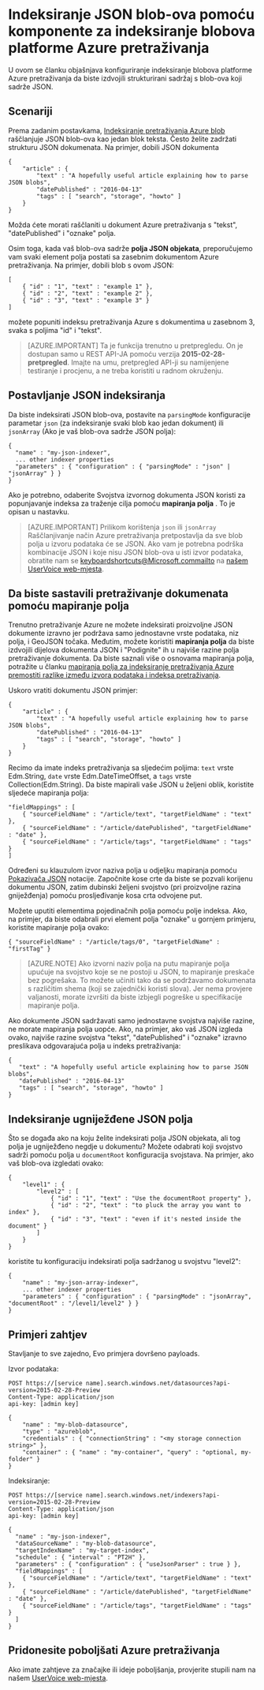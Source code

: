 <properties
pageTitle="Indeksiranje JSON blob-ova pomoću komponente za indeksiranje blobova platforme Azure pretraživanja"
description="Indeksiranje JSON blob-ova pomoću komponente za indeksiranje blobova platforme Azure pretraživanja"
services="search"
documentationCenter=""
authors="chaosrealm"
manager="pablocas"
editor="" />

<tags
ms.service="search"
ms.devlang="rest-api"
ms.workload="search" ms.topic="article"  
ms.tgt_pltfrm="na"
ms.date="07/26/2016"
ms.author="eugenesh" />

# <a name="indexing-json-blobs-with-azure-search-blob-indexer"></a>Indeksiranje JSON blob-ova pomoću komponente za indeksiranje blobova platforme Azure pretraživanja 

U ovom se članku objašnjava konfiguriranje indeksiranje blobova platforme Azure pretraživanja da biste izdvojili strukturirani sadržaj s blob-ova koji sadrže JSON.

## <a name="scenarios"></a>Scenariji

Prema zadanim postavkama, [Indeksiranje pretraživanja Azure blob](search-howto-indexing-azure-blob-storage.md) raščlanjuje JSON blob-ova kao jedan blok teksta. Često želite zadržati strukturu JSON dokumenata. Na primjer, dobili JSON dokumenta 

    { 
        "article" : {
            "text" : "A hopefully useful article explaining how to parse JSON blobs",
            "datePublished" : "2016-04-13" 
            "tags" : [ "search", "storage", "howto" ]    
        }
    }

Možda ćete morati raščlaniti u dokument Azure pretraživanja s "tekst", "datePublished" i "oznake" polja.

Osim toga, kada vaš blob-ova sadrže **polja JSON objekata**, preporučujemo vam svaki element polja postati sa zasebnim dokumentom Azure pretraživanja. Na primjer, dobili blob s ovom JSON:  

    [
        { "id" : "1", "text" : "example 1" },
        { "id" : "2", "text" : "example 2" },
        { "id" : "3", "text" : "example 3" }
    ]

možete popuniti indeksu pretraživanja Azure s dokumentima u zasebnom 3, svaka s poljima "id" i "tekst". 

> [AZURE.IMPORTANT] Ta je funkcija trenutno u pretpregledu. On je dostupan samo u REST API-JA pomoću verzija **2015-02-28-pretpregled**. Imajte na umu, pretpregled API-ji su namijenjene testiranje i procjenu, a ne treba koristiti u radnom okruženju. 

## <a name="setting-up-json-indexing"></a>Postavljanje JSON indeksiranja

Da biste indeksirati JSON blob-ova, postavite na `parsingMode` konfiguracije parametar `json` (za indeksiranje svaki blob kao jedan dokument) ili `jsonArray` (Ako je vaš blob-ova sadrže JSON polja): 

    {
      "name" : "my-json-indexer",
      ... other indexer properties
      "parameters" : { "configuration" : { "parsingMode" : "json" | "jsonArray" } }
    }

Ako je potrebno, odaberite Svojstva izvornog dokumenta JSON koristi za popunjavanje indeksa za traženje cilja pomoću **mapiranja polja** .  To je opisan u nastavku. 

> [AZURE.IMPORTANT] Prilikom korištenja `json` ili `jsonArray` Raščlanjivanje način Azure pretraživanja pretpostavlja da sve blob polja u izvoru podataka će se JSON. Ako vam je potrebna podrška kombinacije JSON i koje nisu JSON blob-ova u isti izvor podataka, obratite nam se keyboardshortcuts@Microsoft.commailto na [našem UserVoice web-mjesta](https://feedback.azure.com/forums/263029-azure-search).

## <a name="using-field-mappings-to-build-search-documents"></a>Da biste sastavili pretraživanje dokumenata pomoću mapiranje polja 

Trenutno pretraživanje Azure ne možete indeksirati proizvoljne JSON dokumente izravno jer podržava samo jednostavne vrste podataka, niz polja, i GeoJSON točaka. Međutim, možete koristiti **mapiranja polja** da biste izdvojili dijelova dokumenta JSON i "Podignite" ih u najviše razine polja pretraživanje dokumenta. Da biste saznali više o osnovama mapiranja polja, potražite u članku [mapiranja polja za indeksiranje pretraživanja Azure premostiti razlike između izvora podataka i indeksa pretraživanja](search-indexer-field-mappings.md).

Uskoro vratiti dokumentu JSON primjer: 

    { 
        "article" : {
            "text" : "A hopefully useful article explaining how to parse JSON blobs",
            "datePublished" : "2016-04-13" 
            "tags" : [ "search", "storage", "howto" ]    
        }
    }

Recimo da imate indeks pretraživanja sa sljedećim poljima: `text` vrste Edm.String, `date` vrste Edm.DateTimeOffset, a `tags` vrste Collection(Edm.String). Da biste mapirali vaše JSON u željeni oblik, koristite sljedeće mapiranja polja: 

    "fieldMappings" : [ 
        { "sourceFieldName" : "/article/text", "targetFieldName" : "text" },
        { "sourceFieldName" : "/article/datePublished", "targetFieldName" : "date" },
        { "sourceFieldName" : "/article/tags", "targetFieldName" : "tags" }
    ]

Određeni su klauzulom izvor naziva polja u odjeljku mapiranja pomoću [Pokazivača JSON](http://tools.ietf.org/html/rfc6901) notacije. Započnite kose crte da biste se pozvali korijenu dokumentu JSON, zatim dubinski željeni svojstvo (pri proizvoljne razina gniježđenja) pomoću prosljeđivanje kosa crta odvojene put. 

Možete uputiti elementima pojedinačnih polja pomoću polje indeksa. Ako, na primjer, da biste odabrali prvi element polja "oznake" u gornjem primjeru, koristite mapiranje polja ovako:

    { "sourceFieldName" : "/article/tags/0", "targetFieldName" : "firstTag" }

> [AZURE.NOTE] Ako izvorni naziv polja na putu mapiranje polja upućuje na svojstvo koje se ne postoji u JSON, to mapiranje preskače bez pogrešaka. To možete učiniti tako da se podržavamo dokumenata s različitim shema (koji se zajednički koristi slova). Jer nema provjere valjanosti, morate izvršiti da biste izbjegli pogreške u specifikacije mapiranje polja. 

Ako dokumente JSON sadržavati samo jednostavne svojstva najviše razine, ne morate mapiranja polja uopće. Ako, na primjer, ako vaš JSON izgleda ovako, najviše razine svojstva "tekst", "datePublished" i "oznake" izravno preslikava odgovarajuća polja u indeks pretraživanja: 
 
    { 
       "text" : "A hopefully useful article explaining how to parse JSON blobs",
       "datePublished" : "2016-04-13" 
       "tags" : [ "search", "storage", "howto" ]    
    }

## <a name="indexing-nested-json-arrays"></a>Indeksiranje ugniježđene JSON polja

Što se događa ako na koju želite indeksirati polja JSON objekata, ali tog polja je ugniježđeno negdje u dokumentu? Možete odabrati koji svojstvo sadrži pomoću polja u `documentRoot` konfiguracija svojstava. Na primjer, ako vaš blob-ova izgledati ovako: 

    { 
        "level1" : {
            "level2" : [
                { "id" : "1", "text" : "Use the documentRoot property" }, 
                { "id" : "2", "text" : "to pluck the array you want to index" },
                { "id" : "3", "text" : "even if it's nested inside the document" }  
            ]
        }
    } 

koristite tu konfiguraciju indeksirati polja sadržanog u svojstvu "level2": 

    {
        "name" : "my-json-array-indexer",
        ... other indexer properties
        "parameters" : { "configuration" : { "parsingMode" : "jsonArray", "documentRoot" : "/level1/level2" } }
    }


## <a name="request-examples"></a>Primjeri zahtjev

Stavljanje to sve zajedno, Evo primjera dovršeno payloads. 

Izvor podataka: 

    POST https://[service name].search.windows.net/datasources?api-version=2015-02-28-Preview
    Content-Type: application/json
    api-key: [admin key]

    {
        "name" : "my-blob-datasource",
        "type" : "azureblob",
        "credentials" : { "connectionString" : "<my storage connection string>" },
        "container" : { "name" : "my-container", "query" : "optional, my-folder" }
    }   

Indeksiranje:

    POST https://[service name].search.windows.net/indexers?api-version=2015-02-28-Preview
    Content-Type: application/json
    api-key: [admin key]

    {
      "name" : "my-json-indexer",
      "dataSourceName" : "my-blob-datasource",
      "targetIndexName" : "my-target-index",
      "schedule" : { "interval" : "PT2H" },
      "parameters" : { "configuration" : { "useJsonParser" : true } }, 
      "fieldMappings" : [ 
        { "sourceFieldName" : "/article/text", "targetFieldName" : "text" },
        { "sourceFieldName" : "/article/datePublished", "targetFieldName" : "date" },
        { "sourceFieldName" : "/article/tags", "targetFieldName" : "tags" }
      ]
    }

## <a name="help-us-make-azure-search-better"></a>Pridonesite poboljšati Azure pretraživanja

Ako imate zahtjeve za značajke ili ideje poboljšanja, provjerite stupili nam na našem [UserVoice web-mjesta](https://feedback.azure.com/forums/263029-azure-search/).